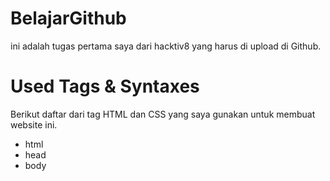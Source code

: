 # BelajarGithub

ini adalah tugas pertama saya dari hacktiv8 yang harus di upload di Github.

# Used Tags & Syntaxes

Berikut daftar dari tag HTML dan CSS yang saya gunakan untuk membuat website ini.

- html
- head
- body